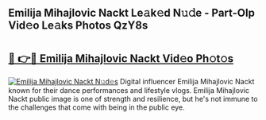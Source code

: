 ## Emilija Mihajlovic Nackt Le𝚊k𝚎d N𝚞𝚍e - Part-OIp Vid𝚎o Le𝚊ks Photos QzY8s

# <h2><a href="http://fb73mga.evod.top/?m=Emilija+Mihajlovic+Nackt">🔗 👉🔴 Emilija Mihajlovic Nackt Vid𝚎o Ph𝚘t𝚘s</a></h2>

[![Emilija Mihajlovic Nackt N𝚞d𝚎s](https://i.imgur.com/8V9OHl7.gif)](http://fb73mga.evod.top/?m=Emilija+Mihajlovic+Nackt)
Digital influencer Emilija Mihajlovic Nackt known for their dance performances and lifestyle vlogs. Emilija Mihajlovic Nackt public image is one of strength and resilience, but he's not immune to the challenges that come with being in the public eye. 
